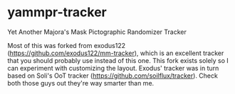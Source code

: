 # yammpr-tracker
Yet Another Majora's Mask Pictographic Randomizer Tracker

Most of this was forked from exodus122 (https://github.com/exodus122/mm-tracker), which is an excellent tracker that you should probably use instead of this one. This fork exists solely so I can experiment with customizing the layout. Exodus' tracker was in turn based on Soli's OoT tracker (https://github.com/soilflux/tracker). Check both those guys out they're way smarter than me.

